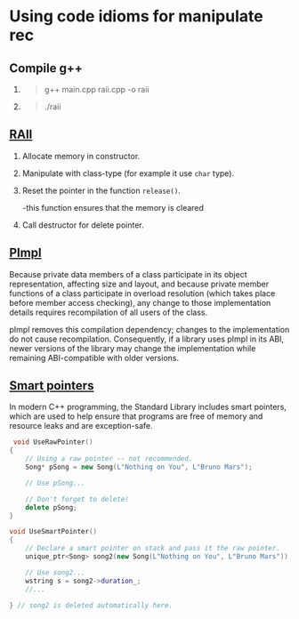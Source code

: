 # Using code idioms for manipulate rec


## Compile g++
1) >g++ main.cpp raii.cpp -o raii

2) >./raii

## [RAII](src/raii.h)

1) Allocate memory in constructor.
2) Manipulate with class-type (for example it use `char` type).
3) Reset the pointer in the function `release()`.

   -this function ensures that the memory is cleared

4) Call destructor for delete pointer.

## [PImpl](src/pimpl.h)

Because private data members of a class participate in its object representation, affecting size and layout, and because private member functions of a class participate in overload resolution (which takes place before member access checking), any change to those implementation details requires recompilation of all users of the class.

pImpl removes this compilation dependency; changes to the implementation do not cause recompilation. Consequently, if a library uses pImpl in its ABI, newer versions of the library may change the implementation while remaining ABI-compatible with older versions.

## [Smart pointers](src/smart_pointers.h)

In modern C++ programming, the Standard Library includes smart pointers, which are used to help ensure that programs are free of memory and resource leaks and are exception-safe.

```cpp
 void UseRawPointer()
{
    // Using a raw pointer -- not recommended.
    Song* pSong = new Song(L"Nothing on You", L"Bruno Mars"); 

    // Use pSong...

    // Don't forget to delete!
    delete pSong;   
}

void UseSmartPointer()
{
    // Declare a smart pointer on stack and pass it the raw pointer.
    unique_ptr<Song> song2(new Song(L"Nothing on You", L"Bruno Mars"));

    // Use song2...
    wstring s = song2->duration_;
    //...

} // song2 is deleted automatically here.
```